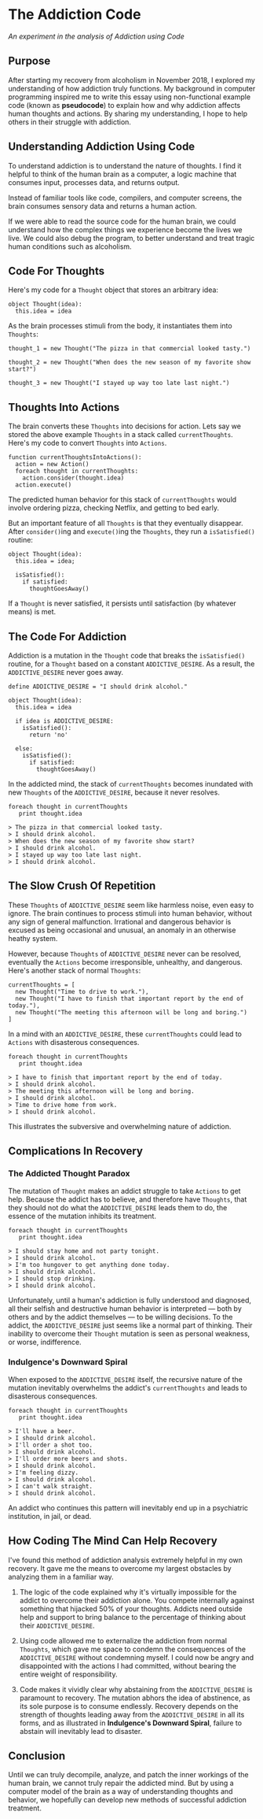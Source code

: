 # The Addiction Code

_An experiment in the analysis of Addiction using Code_

## Purpose

After starting my recovery from alcoholism in November 2018, I explored my understanding of how addiction truly functions. My background in computer programming inspired me to write this essay using non-functional example code (known as **pseudocode**) to explain how and why addiction affects human thoughts and actions. By sharing my understanding, I hope to help others in their struggle with addiction.

## Understanding Addiction Using Code

To understand addiction is to understand the nature of thoughts. I find it helpful to think of the human brain as a computer, a logic machine that consumes input, processes data, and returns output. 

Instead of familiar tools like code, compilers, and computer screens, the brain consumes sensory data and returns a human action.

If we were able to read the source code for the human brain, we could understand how the complex things we experience become the lives we live. We could also debug the program, to better understand and treat tragic human conditions such as alcoholism.

## Code For Thoughts

Here's my code for a `Thought` object that stores an arbitrary idea:

```
object Thought(idea):
  this.idea = idea
```

As the brain processes stimuli from the body, it instantiates them into `Thoughts`:

```
thought_1 = new Thought("The pizza in that commercial looked tasty.")

thought_2 = new Thought("When does the new season of my favorite show start?")

thought_3 = new Thought("I stayed up way too late last night.")
```

## Thoughts Into Actions

The brain converts these `Thoughts` into decisions for action. Lets say we stored the above example `Thoughts` in a stack called `currentThoughts`. Here's my code to convert `Thoughts` into `Actions`.

```
function currentThoughtsIntoActions():
  action = new Action()
  foreach thought in currentThoughts:
    action.consider(thought.idea)
  action.execute()
```

The predicted human behavior for this stack of `currentThoughts` would involve ordering pizza, checking Netflix, and getting to bed early.

But an important feature of all `Thoughts` is that they eventually disappear. After `consider()`ing and `execute()`ing the `Thoughts`, they run a `isSatisfied()` routine:

```
object Thought(idea):
  this.idea = idea;
  
  isSatisfied():
    if satisfied:
      thoughtGoesAway()
```

If a `Thought` is never satisfied, it persists until satisfaction (by whatever means) is met.

## The Code For Addiction

Addiction is a mutation in the `Thought` code that breaks the `isSatisfied()` routine, for a `Thought` based on a constant `ADDICTIVE_DESIRE`. As a result, the `ADDICTIVE_DESIRE` never goes away. 

```
define ADDICTIVE_DESIRE = "I should drink alcohol."

object Thought(idea):
  this.idea = idea
    
  if idea is ADDICTIVE_DESIRE:
    isSatisfied():
      return 'no'
      
  else:
    isSatisfied():
      if satisfied:
        thoughtGoesAway()
```

In the addicted mind, the stack of `currentThoughts` becomes inundated with new `Thoughts` of the `ADDICTIVE_DESIRE`, because it never resolves.

```
foreach thought in currentThoughts
   print thought.idea

> The pizza in that commercial looked tasty.
> I should drink alcohol.
> When does the new season of my favorite show start?
> I should drink alcohol.
> I stayed up way too late last night.
> I should drink alcohol.
```

## The Slow Crush Of Repetition

These `Thoughts` of `ADDICTIVE_DESIRE` seem like harmless noise, even easy to ignore. The brain continues to process stimuli into human behavior, without any sign of general malfunction. Irrational and dangerous behavior is excused as being occasional and unusual, an anomaly in an otherwise heathy system.

However, because `Thoughts` of `ADDICTIVE_DESIRE` never can be resolved, eventually the `Actions` become irresponsible, unhealthy, and dangerous. Here's another stack of normal `Thoughts`:

```
currentThoughts = [
  new Thought("Time to drive to work."),
  new Thought("I have to finish that important report by the end of today."),
  new Thought("The meeting this afternoon will be long and boring.")
]
```

In a mind with an `ADDICTIVE_DESIRE`, these `currentThoughts` could lead to `Actions` with disasterous consequences.

```
foreach thought in currentThoughts
   print thought.idea

> I have to finish that important report by the end of today.
> I should drink alcohol.
> The meeting this afternoon will be long and boring.
> I should drink alcohol.
> Time to drive home from work.
> I should drink alcohol.
```

This illustrates the subversive and overwhelming nature of addiction. 

## Complications In Recovery

### The Addicted Thought Paradox

The mutation of `Thought` makes an addict struggle to take `Actions` to get help. Because the addict has to believe, and therefore have `Thoughts`, that they should not do what the `ADDICTIVE_DESIRE` leads them to do, the essence of the mutation inhibits its treatment. 

```
foreach thought in currentThoughts
   print thought.idea

> I should stay home and not party tonight.
> I should drink alcohol.
> I'm too hungover to get anything done today.
> I should drink alcohol.
> I should stop drinking.
> I should drink alcohol.
```

Unfortunately, until a human's addiction is fully understood and diagnosed, all their selfish and destructive human behavior is interpreted — both by others and by the addict themselves — to be willing decisions. To the addict, the `ADDICTIVE_DESIRE` just seems like a normal part of thinking. Their inability to overcome their `Thought` mutation is seen as personal weakness, or worse, indifference. 

### Indulgence's Downward Spiral

When exposed to the `ADDICTIVE_DESIRE` itself, the recursive nature of the mutation inevitably overwhelms the addict's `currentThoughts` and leads to disasterous consequences.

```
foreach thought in currentThoughts
   print thought.idea

> I'll have a beer.
> I should drink alcohol.
> I'll order a shot too.
> I should drink alcohol.
> I'll order more beers and shots.
> I should drink alcohol.
> I'm feeling dizzy.
> I should drink alcohol.
> I can't walk straight.
> I should drink alcohol.
```

An addict who continues this pattern will inevitably end up in a psychiatric institution, in jail, or dead.

## How Coding The Mind Can Help Recovery

I've found this method of addiction analysis extremely helpful in my own recovery. It gave me the means to overcome my largest obstacles by analyzing them in a familiar way.

1. The logic of the code explained why it's virtually impossible for the addict to overcome their addiction alone. You compete internally against something that hijacked 50% of your thoughts. Addicts need outside help and support to bring balance to the percentage of thinking about their `ADDICTIVE_DESIRE`.

1. Using code allowed me to externalize the addiction from normal `Thoughts`, which gave me space to condemn the consequences of the `ADDICTIVE_DESIRE` without condemning myself. I could now be angry and disappointed with the actions I had committed, without bearing the entire weight of responsibility.

1. Code makes it vividly clear why abstaining from the `ADDICTIVE_DESIRE` is paramount to recovery. The mutation abhors the idea of abstinence, as its sole purpose is to consume endlessly. Recovery depends on the strength of thoughts leading away from the `ADDICTIVE_DESIRE` in all its forms, and as illustrated in **Indulgence's Downward Spiral**, failure to abstain will inevitably lead to disaster.

## Conclusion

Until we can truly decompile, analyze, and patch the inner workings of the human brain, we cannot truly repair the addicted mind. But by using a computer model of the brain as a way of understanding thoughts and behavior, we hopefully can develop new methods of successful addiction treatment. 

